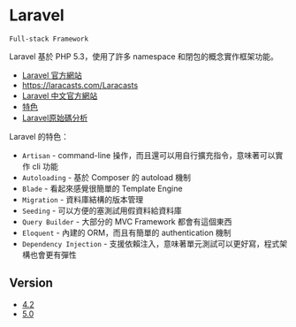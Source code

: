 # Laravel

`Full-stack Framework`

Laravel 基於 PHP 5.3，使用了許多 namespace 和閉包的概念實作框架功能。

* [Laravel 官方網站](http://laravel.com/)
* https://laracasts.com/Laracasts
* [Laravel 中文官方網站](http://laravel.tw/)
* [特色](http://blog.roachking.net/blog/2012/10/28/a-clean-and-classy-php-framework-laravel/)
* [Laravel原始碼分析](http://blog.turn.tw/?page_id=796)

Laravel 的特色：

* `Artisan` - command-line 操作，而且還可以用自行擴充指令，意味著可以實作 cli 功能
* `Autoloading` - 基於 Composer 的 autoload 機制
* `Blade` - 看起來感覺很簡單的 Template Engine
* `Migration` - 資料庫結構的版本管理
* `Seeding` - 可以方便的塞測試用假資料給資料庫
* `Query Builder` - 大部分的 MVC Framework 都會有這個東西
* `Eloquent` - 內建的 ORM，而且有簡單的 authentication 機制
* `Dependency Injection` - 支援依賴注入，意味著單元測試可以更好寫，程式架構也會更有彈性

## Version

* [4.2](4.2/README.md)
* [5.0](5.0/README.md)
